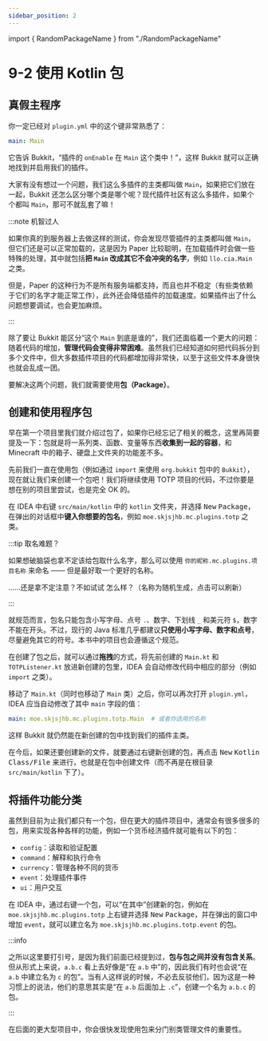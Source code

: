```yaml
---
sidebar_position: 2
---
```


import { RandomPackageName } from "./RandomPackageName" 

# 9-2 使用 Kotlin 包

## 真假主程序

你一定已经对 `plugin.yml` 中的这个键非常熟悉了：

```yaml
main: Main
```

它告诉 Bukkit，“插件的 `onEnable` 在 `Main` 这个类中！”，这样 Bukkit 就可以正确地找到并启用我们的插件。

大家有没有想过一个问题，我们这么多插件的主类都叫做 `Main`，如果把它们放在一起，Bukkit 还怎么区分哪个类是哪个呢？现代插件社区有这么多插件，如果个个都叫 `Main`，那可不就乱套了嘛！

:::note 机智过人

如果你真的到服务器上去做这样的测试，你会发现尽管插件的主类都叫做 `Main`，但它们还是可以正常加载的，这是因为 Paper 比较聪明，在加载插件时会做一些特殊的处理，其中就包括**把 `Main` 改成其它不会冲突的名字**，例如 `llo.cia.Main` 之类。

但是，Paper 的这种行为不是所有服务端都支持，而且也并不稳定（有些类依赖于它们的名字才能正常工作），此外还会降低插件的加载速度。如果插件出了什么问题想要调试，也会更加麻烦。

:::

除了要让 Bukkit 能区分“这个 `Main` 到底是谁的”，我们还面临着一个更大的问题：随着代码的增加，**管理代码会变得非常困难**。虽然我们已经知道如何把代码拆分到多个文件中，但大多数插件项目的代码都增加得非常快，以至于这些文件本身很快也就会乱成一团。

要解决这两个问题，我们就需要使用**包（Package）**。

## 创建和使用程序包

早在第一个项目里我们就介绍过包了，如果你已经忘记了相关的概念，这里再简要提及一下：包就是将一系列类、函数、变量等东西**收集到一起的容器**，和 Minecraft 中的箱子、硬盘上文件夹的功能差不多。

先前我们一直在使用包（例如通过 `import` 来使用 `org.bukkit` 包中的 `Bukkit`），现在就让我们来创建一个包吧！我们将继续使用 TOTP 项目的代码，不过你要是想在别的项目里尝试，也是完全 OK 的。

在 IDEA 中右键 `src/main/kotlin` 中的 `kotlin` 文件夹，并选择 <kbd>New</kbd> <kbd>Package</kbd>，在弹出的对话框中**键入你想要的包名**，例如 `moe.skjsjhb.mc.plugins.totp` 之类。

:::tip 取名难题？

如果想破脑袋也拿不定该给包取什么名字，那么可以使用 `你的昵称.mc.plugins.项目名称` 来命名 —— 但是最好取一个更好的名称。

……还是拿不定注意？不如试试 <RandomPackageName/> 怎么样？（名称为随机生成，点击可以刷新）

:::

就规范而言，包名只能包含小写字母、点号 `.`、数字、下划线 `_` 和美元符 `$`，数字不能在开头。不过，现行的 Java 标准几乎都建议**只使用小写字母、数字和点号**，尽量避免其它的符号。本书中的项目也会遵循这个规范。

在创建了包之后，就可以通过**拖拽**的方式，将先前创建的 `Main.kt` 和 `TOTPListener.kt` 放进新创建的包里，IDEA 会自动修改代码中相应的部分（例如 `import` 之类）。

移动了 `Main.kt`（同时也移动了 `Main` 类）之后，你可以再次打开 `plugin.yml`，IDEA 应当自动修改了其中 `main` 字段的值：

```yaml
main: moe.skjsjhb.mc.plugins.totp.Main  # 或者你选用的名称
```

这样 Bukkit 就仍然能在新创建的包中找到我们的插件主类。

在今后，如果还要创建新的文件，就要通过右键新创建的包，再点击 <kbd>New</kbd> <kbd>Kotlin Class/File</kbd> 来进行，也就是在包中创建文件（而不再是在根目录 `src/main/kotlin` 下了）。

## 将插件功能分类

虽然到目前为止我们都只有一个包，但在更大的插件项目中，通常会有很多很多的包，用来实现各种各样的功能，例如一个货币经济插件就可能有以下的包：

- `config`：读取和验证配置
- `command`：解释和执行命令
- `currency`：管理各种不同的货币
- `event`：处理插件事件
- `ui`：用户交互

在 IDEA 中，通过右键一个包，可以“在其中”创建新的包，例如在 `moe.skjsjhb.mc.plugins.totp` 上右键并选择 <kbd>New</kbd> <kbd>Package</kbd>，并在弹出的窗口中增加 `event`，就可以建立名为 `moe.skjsjhb.mc.plugins.totp.event` 的包。

:::info

之所以这里要打引号，是因为我们前面已经提到过，**包与包之间并没有包含关系**。但从形式上来说，`a.b.c` 看上去好像是“在 `a.b` 中”的，因此我们有时也会说“在 `a.b` 中建立名为 `c` 的包”。当有人这样说的时候，不必去反驳他们，因为这是一种习惯上的说法，他们的意思其实是“在 `a.b` 后面加上 `.c`”，创建一个名为 `a.b.c` 的包。

:::

在后面的更大型项目中，你会很快发现使用包来分门别类管理文件的重要性。